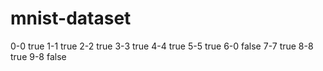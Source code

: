 # mnist-dataset
0-0 true
1-1 true
2-2 true
3-3 true
4-4 true
5-5 true
6-0 false
7-7 true
8-8 true
9-8 false
